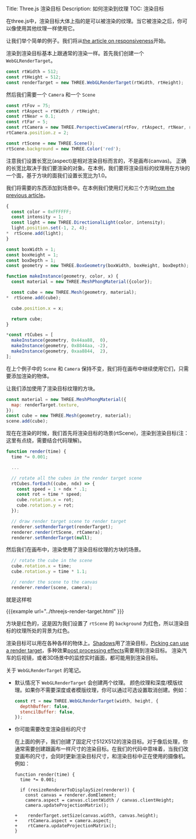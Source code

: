 Title: Three.js 渲染目标
Description: 如何渲染到纹理
TOC: 渲染目标

在three.js中，渲染目标大体上指的是可以被渲染的纹理。当它被渲染之后，你可以像使用其他纹理一样使用它。

让我们举个简单的例子。我们将从[the article on responsiveness](threejs-responsive.html)开始。

渲染到渲染目标基本上跟通常的渲染一样。首先我们创建一个 `WebGLRenderTarget`。

```js
const rtWidth = 512;
const rtHeight = 512;
const renderTarget = new THREE.WebGLRenderTarget(rtWidth, rtHeight);
```

然后我们需要一个 `Camera`  和一个 `Scene`

```js
const rtFov = 75;
const rtAspect = rtWidth / rtHeight;
const rtNear = 0.1;
const rtFar = 5;
const rtCamera = new THREE.PerspectiveCamera(rtFov, rtAspect, rtNear, rtFar);
rtCamera.position.z = 2;

const rtScene = new THREE.Scene();
rtScene.background = new THREE.Color('red');
```

注意我们设置长宽比(aspect)是相对渲染目标而言的，不是画布(canvas)。
正确的长宽比取决于我们要渲染的对象。在本例，我们要将渲染目标的纹理用在方块的一个面，基于方块的面我们设置长宽比为1.0。

我们将需要的东西添加到场景中。在本例我们使用灯光和三个方块[from the previous article](threejs-responsive.html)。

```js
{
  const color = 0xFFFFFF;
  const intensity = 1;
  const light = new THREE.DirectionalLight(color, intensity);
  light.position.set(-1, 2, 4);
*  rtScene.add(light);
}

const boxWidth = 1;
const boxHeight = 1;
const boxDepth = 1;
const geometry = new THREE.BoxGeometry(boxWidth, boxHeight, boxDepth);

function makeInstance(geometry, color, x) {
  const material = new THREE.MeshPhongMaterial({color});

  const cube = new THREE.Mesh(geometry, material);
*  rtScene.add(cube);

  cube.position.x = x;

  return cube;
}

*const rtCubes = [
  makeInstance(geometry, 0x44aa88,  0),
  makeInstance(geometry, 0x8844aa, -2),
  makeInstance(geometry, 0xaa8844,  2),
];
```

在上个例子中的 `Scene` 和 `Camera` 保持不变，我们将在画布中继续使用它们，只需要添加渲染的物体。

让我们添加使用了渲染目标纹理的方块。

```js
const material = new THREE.MeshPhongMaterial({
  map: renderTarget.texture,
});
const cube = new THREE.Mesh(geometry, material);
scene.add(cube);
```

现在在渲染的时候，我们首先将渲染目标的场景(rtScene)，渲染到渲染目标(注：这里有点绕，需要结合代码理解)。

```js
function render(time) {
  time *= 0.001;

  ...

  // rotate all the cubes in the render target scene
  rtCubes.forEach((cube, ndx) => {
    const speed = 1 + ndx * .1;
    const rot = time * speed;
    cube.rotation.x = rot;
    cube.rotation.y = rot;
  });

  // draw render target scene to render target
  renderer.setRenderTarget(renderTarget);
  renderer.render(rtScene, rtCamera);
  renderer.setRenderTarget(null);
```

然后我们在画布中，渲染使用了渲染目标纹理的方块的场景。

```js
  // rotate the cube in the scene
  cube.rotation.x = time;
  cube.rotation.y = time * 1.1;

  // render the scene to the canvas
  renderer.render(scene, camera);
```

就是这样啦

{{{example url="../threejs-render-target.html" }}}

方块是红色的，这是因为我们设置了 `rtScene` 的 `background` 为红色，所以渲染目标的纹理所处的背景为红色。

渲染目标可以用在各种各样的物体上。[Shadows](threejs-shadows.html)用了渲染目标，[Picking can use a render target](threejs-picking.html)，多种效果[post processing effects](threejs-post-processing.html)需要用到渲染目标。
渲染汽车的后视镜，或者3D场景中的监控实时画面，都可能用到渲染目标。

关于 `WebGLRenderTarget` 的笔记。

* 默认情况下 `WebGLRenderTarget` 会创建两个纹理。 颜色纹理和深度/模版纹理。如果你不需要深度或者模版纹理，你可以通过可选设置取消创建。例如：

    ```js
    const rt = new THREE.WebGLRenderTarget(width, height, {
      depthBuffer: false,
      stencilBuffer: false,
    });
    ```

* 你可能需要改变渲染目标的尺寸

  在上面的例子，我们创建了固定尺寸512X512的渲染目标。对于像后处理，你通常需要创建跟画布一样尺寸的渲染目标。在我们的代码中意味着，当我们改变画布的尺寸，会同时更新渲染目标尺寸，和渲染目标中正在使用的摄像机。例如：

      function render(time) {
        time *= 0.001;

        if (resizeRendererToDisplaySize(renderer)) {
          const canvas = renderer.domElement;
          camera.aspect = canvas.clientWidth / canvas.clientHeight;
          camera.updateProjectionMatrix();

      +    renderTarget.setSize(canvas.width, canvas.height);
      +    rtCamera.aspect = camera.aspect;
      +    rtCamera.updateProjectionMatrix();
      }
